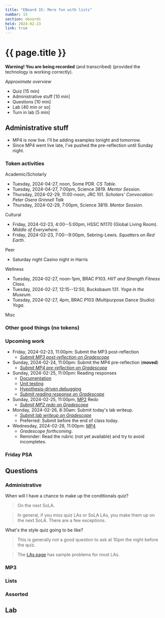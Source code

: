 ```yaml
---
title: "EBoard 15: More fun with lists"
number: 15
section: eboards
held: 2024-02-23
link: true
---
```

# {{ page.title }}

**Warning! You are being recorded** (and transcribed) (provided the technology
is working correctly).

_Approximate overview_

* Quiz [15 min]
* Administrative stuff [10 min]
* Questions [10 min]
* Lab [40 min or so]
* Turn in lab [5 min]

Administrative stuff
--------------------

* MP4 is now live. I'll be adding examples tonight and tomorrow.
* Since MP4 went live late, I've pushed the pre-reflection until
  Sunday night.

### Token activities

Academic/Scholarly

* Tuesday, 2024-04-27, noon, Some PDR.
  _CS Table_.
* Tuesday, 2024-04-27, 7:00pm, Science 3819.
  _Mentor Session_.
* Thursday, 2024-02-29, 11:00-noon, JRC 101.
  _Scholars' Convocation: Peter Osera Grinnell Talk_
* Thursday, 2024-02-29, 7:00pm, Science 3819.
  _Mentor Session_. 

Cultural

* Friday, 2024-02-23, 4:00--5:00pm, HSSC N1170 (Global Living Room).
  _Middle of Everywhere._
* Friday, 2024-02-23, 7:00--9:00pm, Sebring-Lewis.
  _Squatters on Red Earth_.

Peer

* Saturday night Casino night in Harris

Wellness

* Tuesday, 2024-02-27, noon-1pm, BRAC P103.
  _HIIT and Strength Fitness Class._
* Tuesday, 2024-02-27, 12:15--12:50, Bucksbaum 131.
  _Yoga in the Museum._
* Tuesday, 2024-02-27, 4pm, BRAC P103 (Multipurpose Dance Studio):
  _Yoga_.

Misc

### Other good things (no tokens)

### Upcoming work

* Friday, 2024-02-23, 11:00pm: Submit the MP3 post-reflection
    * [_Submit MP3 post-reflection on Gradescope_](https://www.gradescope.com/courses/690100/assignments/4087964)
* Sunday, 2024-02-24, 11:00pm: Submit the MP4 pre-reflection (**moved**)
    * [_Submit MP4 pre-reflection on Gradescope_](https://www.gradescope.com/courses/690100/assignments/4136298/)
* Sunday, 2024-02-25, 11:00pm: Reading responses
    * [Documentation](../readings/documenting-your-code)
    * [Unit testing](../readings/rackunit)
    * [Hypothesis-driven debugging](../readings/hypothesis-driven-debugging)
    * [_Submit reading response on Gradescope_](https://www.gradescope.com/courses/690100/assignments/4146408)
* Sunday, 2024-02-25, 11:00pm, [MP2](../mps/mp2) Redo
    * [_Submit MP2 redo on Gradescope_](https://www.gradescope.com/courses/690100/assignments/4113572/)
* Monday, 2024-02-26, 8:30am: Submit today's lab writeup.
    * [_Submit lab writeup on Gradescope_](https://www.gradescope.com/courses/690100/assignments/4146369)
    * Preferred: Submit before the end of class today.
* Wednesday, 2024-02-28, 11:00pm: [MP4](../mps/mp4)
    * _Gradescope forthcoming_.
    * Reminder: Read the rubric (not yet available) and try to avoid incompletes.

### Friday PSA

Questions
---------

### Administrative

When will I have a chance to make up the conditionals quiz?

> On the next SoLA. 

> In general, if you miss quiz LAs or SoLA LAs, you make them up on the
  next SoLA. There are a few exceptions.

What's the style quiz going to be like?

> This is generally not a good question to ask at 10pm the night
  before the quiz.

> The [LAs page](../las) has sample problems for most LAs.

### MP3

### Lists

### Assorted

Lab
---

